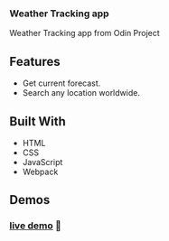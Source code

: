 ### Weather Tracking app

Weather Tracking app from Odin Project

## Features

-   Get current forecast.
-   Search any location worldwide.

## Built With

-   HTML
-   CSS
-   JavaScript
-   Webpack

## Demos

### [live demo](https://bookkeeper33.github.io/Weather-App/) :ramen:
